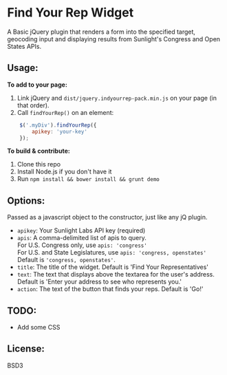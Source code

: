 # Find Your Rep Widget

A Basic jQuery plugin that renders a form into the specified target, geocoding
input and displaying results from Sunlight's Congress and Open States APIs.

## Usage:

**To add to your page:**

1. Link jQuery and `dist/jquery.indyourrep-pack.min.js` on your page (in that order).
2. Call `findYourRep()` on an element:

```javascript
    $('.myDiv').findYourRep({
        apikey: 'your-key'
    });
```

**To build & contribute:**

1. Clone this repo
2. Install Node.js if you don't have it
3. Run `npm install && bower install && grunt demo`

## Options:

Passed as a javascript object to the constructor, just like any jQ plugin.

- `apikey`: Your Sunlight Labs API key (required)
- `apis`: A comma-delimited list of apis to query.  
          For U.S. Congress only, use `apis: 'congress'`  
          For U.S. and State Legislatures, use `apis: 'congress, openstates'`  
          Default is `'congress, openstates'`.
- `title`: The title of the widget. Default is 'Find Your Representatives'
- `text`: The text that displays above the textarea for the user's address.  
          Default is 'Enter your address to see who represents you.'
- `action`: The text of the button that finds your reps. Default is 'Go!'

## TODO:

- Add some CSS

## License:

BSD3